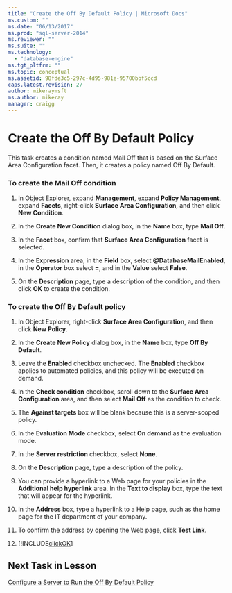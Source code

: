 ```yaml
---
title: "Create the Off By Default Policy | Microsoft Docs"
ms.custom: ""
ms.date: "06/13/2017"
ms.prod: "sql-server-2014"
ms.reviewer: ""
ms.suite: ""
ms.technology: 
  - "database-engine"
ms.tgt_pltfrm: ""
ms.topic: conceptual
ms.assetid: 98fde3c5-297c-4d95-981e-95700bbf5ccd
caps.latest.revision: 27
author: mikeraymsft
ms.author: mikeray
manager: craigg
---
```

# Create the Off By Default Policy
  This task creates a condition named Mail Off that is based on the Surface Area Configuration facet. Then, it creates a policy named Off By Default.  
  
### To create the Mail Off condition  
  
1.  In Object Explorer, expand **Management**, expand **Policy Management**, expand **Facets**, right-click **Surface Area Configuration**, and then click **New Condition**.  
  
2.  In the **Create New Condition** dialog box, in the **Name** box, type **Mail Off**.  
  
3.  In the **Facet** box, confirm that **Surface Area Configuration** facet is selected.  
  
4.  In the **Expression** area, in the **Field** box, select **@DatabaseMailEnabled**, in the **Operator** box select **=**, and in the **Value** select **False**.  
  
5.  On the **Description** page, type a description of the condition, and then click **OK** to create the condition.  
  
### To create the Off By Default policy  
  
1.  In Object Explorer, right-click **Surface Area Configuration**, and then click **New Policy**.  
  
2.  In the **Create New Policy** dialog box, in the **Name** box, type **Off By Default**.  
  
3.  Leave the **Enabled** checkbox unchecked. The **Enabled** checkbox applies to automated policies, and this policy will be executed on demand.  
  
4.  In the **Check condition** checkbox, scroll down to the **Surface Area Configuration** area, and then select **Mail Off** as the condition to check.  
  
5.  The **Against targets** box will be blank because this is a server-scoped policy.  
  
6.  In the **Evaluation Mode** checkbox, select **On demand** as the evaluation mode.  
  
7.  In the **Server restriction** checkbox, select **None**.  
  
8.  On the **Description** page, type a description of the policy.  
  
9. You can provide a hyperlink to a Web page for your policies in the **Additional help hyperlink** area. In the **Text to display** box, type the text that will appear for the hyperlink.  
  
10. In the **Address** box, type a hyperlink to a Help page, such as the home page for the IT department of your company.  
  
11. To confirm the address by opening the Web page, click **Test Link**.  
  
12. [!INCLUDE[clickOK](../../includes/clickok-md.md)]  
  
## Next Task in Lesson  
 [Configure a Server to Run the Off By Default Policy](lesson-1-2-configure-a-server-to-run-the-off-by-default-policy.md)  
  
  
